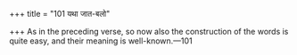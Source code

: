 +++
title = "101 यथा जात-बलो"

+++
As in the preceding verse, so now also the construction of the words is
quite easy, and their meaning is well-known.—101


